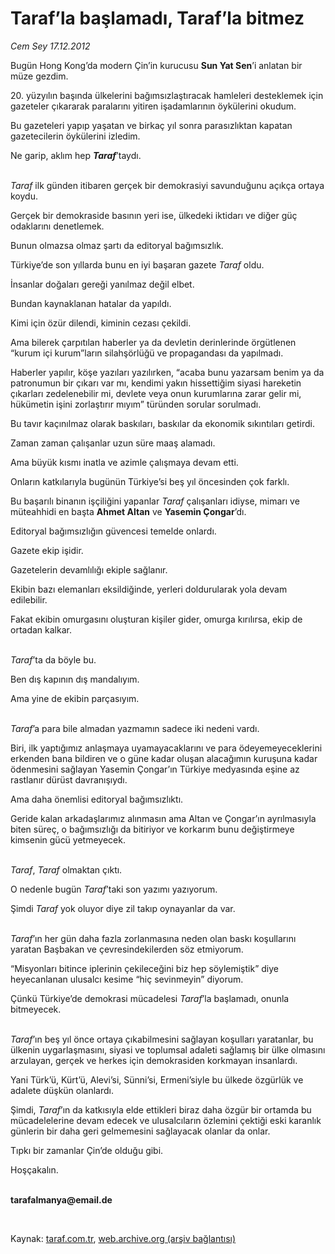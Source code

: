 # Taraf’la başlamadı, Taraf’la bitmez

*Cem Sey 17.12.2012*

<div class="yazi"><p>Bugün Hong Kong’da modern Çin’in kurucusu <b>Sun Yat Sen</b>’i anlatan bir müze gezdim.</p>
<p>20. yüzyılın başında ülkelerini bağımsızlaştıracak hamleleri desteklemek için gazeteler çıkararak paralarını yitiren işadamlarının öykülerini okudum.</p>
<p>Bu gazeteleri yapıp yaşatan ve birkaç yıl sonra parasızlıktan kapatan gazetecilerin öykülerini izledim.</p>
<p>Ne garip, aklım hep <b><i>Taraf</i></b>’taydı.</p>
<p><i><br/>Taraf</i> ilk günden itibaren gerçek bir demokrasiyi savunduğunu açıkça ortaya koydu.</p>
<p>Gerçek bir demokraside basının yeri ise, ülkedeki iktidarı ve diğer güç odaklarını denetlemek.</p>
<p>Bunun olmazsa olmaz şartı da editoryal bağımsızlık. </p>
<p>Türkiye’de son yıllarda bunu en iyi başaran gazete <i>Taraf</i> oldu.</p>
<p>İnsanlar doğaları gereği yanılmaz değil elbet.</p>
<p>Bundan kaynaklanan hatalar da yapıldı.</p>
<p>Kimi için özür dilendi, kiminin cezası çekildi.</p>
<p>Ama bilerek çarpıtılan haberler ya da devletin derinlerinde örgütlenen “kurum içi kurum”ların silahşörlüğü ve propagandası da yapılmadı.</p>
<p>Haberler yapılır, köşe yazıları yazılırken, “acaba bunu yazarsam benim ya da patronumun bir çıkarı var mı, kendimi yakın hissettiğim siyasi hareketin çıkarları zedelenebilir mi, devlete veya onun kurumlarına zarar gelir mi, hükümetin işini zorlaştırır mıyım” türünden sorular sorulmadı.</p>
<p>Bu tavır kaçınılmaz olarak baskıları, baskılar da ekonomik sıkıntıları getirdi.</p>
<p>Zaman zaman çalışanlar uzun süre maaş alamadı.</p>
<p>Ama büyük kısmı inatla ve azimle çalışmaya devam etti.</p>
<p>Onların katkılarıyla bugünün Türkiye’si beş yıl öncesinden çok farklı. </p>
<p>Bu başarılı binanın işçiliğini yapanlar <i>Taraf</i> çalışanları idiyse, mimarı ve müteahhidi en başta <b>Ahmet Altan</b> ve <b>Yasemin Çongar</b>’dı.</p>
<p>Editoryal bağımsızlığın güvencesi temelde onlardı.</p>
<p>Gazete ekip işidir. </p>
<p>Gazetelerin devamlılığı ekiple sağlanır. </p>
<p>Ekibin bazı elemanları eksildiğinde, yerleri doldurularak yola devam edilebilir. </p>
<p>Fakat ekibin omurgasını oluşturan kişiler gider, omurga kırılırsa, ekip de ortadan kalkar. </p>
<p><i><br/>Taraf</i>’ta da böyle bu.</p>
<p>Ben dış kapının dış mandalıyım. </p>
<p>Ama yine de ekibin parçasıyım. </p>
<p><i><br/>Taraf</i>’a para bile almadan yazmamın sadece iki nedeni vardı.</p>
<p>Biri, ilk yaptığımız anlaşmaya uyamayacaklarını ve para ödeyemeyeceklerini erkenden bana bildiren ve o güne kadar oluşan alacağımın kuruşuna kadar ödenmesini sağlayan Yasemin Çongar’ın Türkiye medyasında eşine az rastlanır dürüst davranışıydı.</p>
<p>Ama daha önemlisi editoryal bağımsızlıktı.</p>
<p>Geride kalan arkadaşlarımız alınmasın ama Altan ve Çongar’ın ayrılmasıyla biten süreç, o bağımsızlığı da bitiriyor ve korkarım bunu değiştirmeye kimsenin gücü yetmeyecek.</p>
<p><i><br/>Taraf</i>, <i>Taraf</i> olmaktan çıktı.</p>
<p>O nedenle bugün <i>Taraf</i>’taki son yazımı yazıyorum.</p>
<p>Şimdi <i>Taraf</i> yok oluyor diye zil takıp oynayanlar da var.</p>
<p><i><br/>Taraf</i>’ın her gün daha fazla zorlanmasına neden olan baskı koşullarını yaratan Başbakan ve çevresindekilerden söz etmiyorum.</p>
<p>“Misyonları bitince iplerinin çekileceğini biz hep söylemiştik” diye heyecanlanan ulusalcı kesime “hiç sevinmeyin” diyorum.</p>
<p>Çünkü Türkiye’de demokrasi mücadelesi <i>Taraf</i>’la başlamadı, onunla bitmeyecek. </p>
<p><i><br/>Taraf</i>’ın beş yıl önce ortaya çıkabilmesini sağlayan koşulları yaratanlar, bu ülkenin uygarlaşmasını, siyasi ve toplumsal adaleti sağlamış bir ülke olmasını arzulayan, gerçek ve herkes için demokrasiden korkmayan insanlardı. </p>
<p>Yani Türk’ü, Kürt’ü, Alevi’si, Sünni’si, Ermeni’siyle bu ülkede özgürlük ve adalete düşkün olanlardı. </p>
<p>Şimdi, <i>Taraf</i>’ın da katkısıyla elde ettikleri biraz daha özgür bir ortamda bu mücadelelerine devam edecek ve ulusalcıların özlemini çektiği eski karanlık günlerin bir daha geri gelmemesini sağlayacak olanlar da onlar.</p>
<p>Tıpkı bir zamanlar Çin’de olduğu gibi.</p>
<p>Hoşçakalın.</p><b>
<p><br/>tarafalmanya@email.de</p>
<p></p></b> 
</div>

Kaynak: [taraf.com.tr](http://www.taraf.com.tr/cem-sey/makale-taraf-la-baslamadi-taraf-la-bitmez.htm), [web.archive.org (arşiv bağlantısı)](http://web.archive.org/web/20131107120318/http://www.taraf.com.tr/cem-sey/makale-taraf-la-baslamadi-taraf-la-bitmez.htm)
